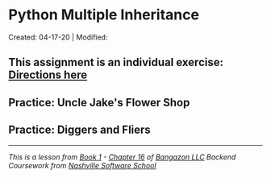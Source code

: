 # Python Multiple Inheritance

Created: 04-17-20 | Modified:

This assignment is an individual exercise: [Directions here]()
---

## Practice: Uncle Jake's Flower Shop
<!-- - [Code]() -->
<!-- - [Directions]() -->

## Practice: Diggers and Fliers
<!-- - [Code]() -->
<!-- - [Directions]() -->

---
_This is a lesson from [Book 1](https://github.com/nashville-software-school/bangazon-llc/tree/master/book-1-orientation) - [Chapter 16](https://github.com/nashville-software-school/bangazon-llc/blob/master/book-1-orientation/chapters/MULTIPLE_INHERITANCE.md) of [Bangazon LLC](https://github.com/nashville-software-school/bangazon-llc) Backend Coursework from [Nashville Software School](https://github.com/nashville-software-school)_